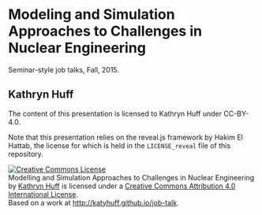 # Modeling and Simulation Approaches to Challenges in Nuclear Engineering

Seminar-style job talks, Fall, 2015.

## Kathryn Huff

The content of this presentation is licensed to Kathryn Huff under CC-BY-4.0.

Note that this presentation relies on the reveal.js framework by Hakim El
Hattab, the license for which is held in the `LICENSE_reveal` file of this
repository. 

<a rel="license" href="http://creativecommons.org/licenses/by/4.0/"><img alt="Creative Commons License" style="border-width:0" src="https://i.creativecommons.org/l/by/4.0/88x31.png" /></a><br /><span xmlns:dct="http://purl.org/dc/terms/" property="dct:title">Modelling and Simulation Approaches to Challenges in Nuclear Engineering</span> by <a xmlns:cc="http://creativecommons.org/ns#" href="http://katyhuff.github.io" property="cc:attributionName" rel="cc:attributionURL">Kathryn Huff</a> is licensed under a <a rel="license" href="http://creativecommons.org/licenses/by/4.0/">Creative Commons Attribution 4.0 International License</a>.<br />Based on a work at <a xmlns:dct="http://purl.org/dc/terms/" href="http://katyhuff.github.io/job-talk" rel="dct:source">http://katyhuff.github.io/job-talk</a>.
